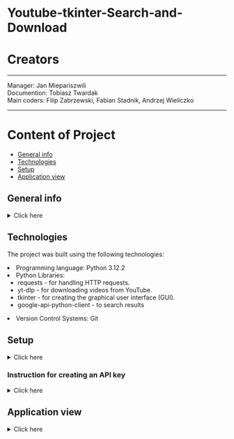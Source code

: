 # Youtube-tkinter-Search-and-Download

# Creators
--------------------------------------------------

Manager: Jan Miepariszwili<br>
Documention: Tobiasz Twardak <br>
Main coders: Filip Zabrzewski, Fabian Stadnik, Andrzej Wieliczko

---------------------------------------------------



# Content of Project
* [General info](#general-info)
* [Technologies](#technologies)
* [Setup](#setup)
* [Application view](#application-view)




## General info
<details>

<summary>Click here</summary>
<li>The program is designed for searching YouTube videos and downloading them.<br><br>
<li>It allows users to quickly and easily download any YouTube video.<br><br>
<li>The main advantage of this program is that it eliminates the need for a YouTube Premium subscription, which is required for direct downloads on YouTube.
</details>


## Technologies
The project was built using the following technologies: <br>
<li>Programming language: Python 3.12.2 <br>
<li>Python Libraries:
<ul><li>requests - for handling HTTP requests.<br>
<li>yt-dlp - for downloading videos from YouTube.<br>
<li>tkinter - for creating the graphical user interface (GUI).<br>
<li>google-api-python-client - to search results
</ul><li>Version Control Systems: Git



## Setup
<details>
<summary>Click here </summary>
1. Create your API key by following the instructions below. <br><br>
2. Type the command 'python install.py' in the console, and all the required libraries will be downloaded automatically. <br><br>
3. Run the GUI2.py file.<br> <br>
4. Enter the name of the video you are interested in into the search field. After clicking on your chosen result, our program will immediately start downloading it in MP4 format.<br> <br>
5. The video will be downloaded to your computer.
</details>

### Instruction for creating an API key
<details>
<summary>Click here</summary>
1. Open google cloud<br>
2. Search youtube data api v3<br>
3. Click enable and manage<br>
4. Open credentials tab, click create credentials and API<br>
5. Copy your api key and open file API.py in youtube-tkinter-search-and-download folder
<br>
6. Paste your api in variable API = ""

</details>


## Application view
<details>
    
<summary>Click here</summary>




<img src="obrazek.png">
</details>
